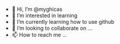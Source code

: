 - 👋 Hi, I’m @myghicas
- 👀 I’m interested in learning
- 🌱 I’m currently learning how to use github
- 💞️ I’m looking to collaborate on ...
- 📫 How to reach me ...

<!---
myghicas/myghicas is a ✨ special ✨ repository because its `README.md` (this file) appears on your GitHub profile.
You can click the Preview link to take a look at your changes.
--->
